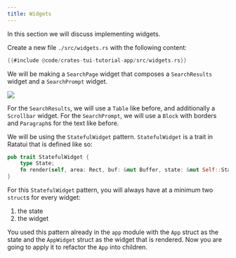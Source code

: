 ```yaml
---
title: Widgets
---
```


In this section we will discuss implementing widgets.

Create a new file `./src/widgets.rs` with the following content:

```rust
{{#include @code/crates-tui-tutorial-app/src/widgets.rs}}
```

We will be making a `SearchPage` widget that composes a `SearchResults` widget and a `SearchPrompt`
widget.

![](./crates-tui-demo-1.png)

For the `SearchResults`, we will use a `Table` like before, and additionally a `Scrollbar` widget.
For the `SearchPrompt`, we will use a `Block` with borders and `Paragraph`s for the text like
before.

We will be using the `StatefulWidget` pattern. `StatefulWidget` is a trait in Ratatui that is
defined like so:

```rust
pub trait StatefulWidget {
    type State;
    fn render(self, area: Rect, buf: &mut Buffer, state: &mut Self::State);
}
```

For this `StatefulWidget` pattern, you will always have at a minimum two `struct`s for every widget:

1. the state
2. the widget

You used this pattern already in the `app` module with the `App` struct as the state and the
`AppWidget` struct as the widget that is rendered. Now you are going to apply it to refactor the
`App` into children.
